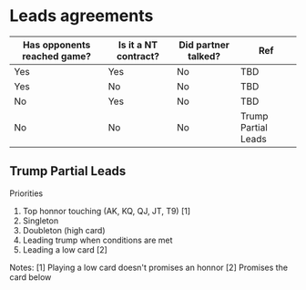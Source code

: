 # Leads agreements

Has opponents reached game? | Is it a NT contract? | Did partner talked? | Ref
--- | --- | --- | ---
Yes | Yes | No | TBD
Yes | No | No | TBD
No | Yes | No | TBD
No | No | No | Trump Partial Leads

## Trump Partial Leads

Priorities	
1. Top honnor touching (AK, KQ, QJ, JT, T9) [1]
2. Singleton
3. Doubleton (high card)
4. Leading trump when conditions are met
5. Leading a low card [2]

Notes:
[1] Playing a low card doesn't promises an honnor
[2] Promises the card below
